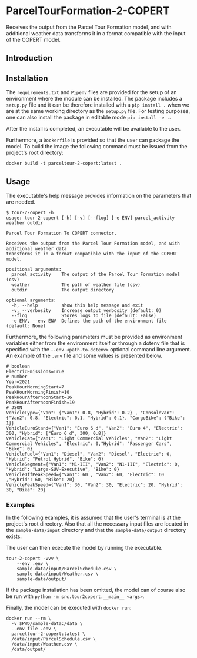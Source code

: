 # ParcelTourFormation-2-COPERT

Receives the output from the Parcel Tour Formation model, and with additional weather data transforms it in a format compatible with the input of the COPERT model.

## Introduction


## Installation

The `requirements.txt` and `Pipenv` files are provided for the setup of an environment where the module can be installed. The package includes a `setup.py` file and it can be therefore installed with a `pip install .` when we are at the same working directory as the `setup.py` file. For testing purposes, one can also install the package in editable mode `pip install -e .`.

After the install is completed, an executable will be available to the user.

Furthermore, a `Dockerfile` is provided so that the user can package the model. To build the image the following command must be issued from the project's root directory:

```
docker build -t parceltour-2-copert:latest .
```

## Usage

The executable's help message provides information on the parameters that are needed.

```
$ tour-2-copert -h
usage: tour-2-copert [-h] [-v] [--flog] [-e ENV] parcel_activity weather outdir

Parcel Tour Formation To COPERT connector.

Receives the output from the Parcel Tour Formation model, and with additional weather data
transforms it in a format compatible with the input of the COPERT model.

positional arguments:
  parcel_activity    The output of the Parcel Tour Formation model (csv)
  weather            The path of weather file (csv)
  outdir             The output directory

optional arguments:
  -h, --help         show this help message and exit
  -v, --verbosity    Increase output verbosity (default: 0)
  --flog             Stores logs to file (default: False)
  -e ENV, --env ENV  Defines the path of the environment file (default: None)
```

Furthermore, the following parameters must be provided as environment variables either from the environment itself or through a dotenv file that is specified with the `--env <path-to-dotenv>` optional command line argument. An example of the `.env` file and some values is presented below.

```
# boolean
ElectricEmissions=True
# number
Year=2021
PeakHourMorningStart=7
PeakHourMorningFinish=10
PeakHourAfternoonStart=16
PeakHourAfternoonFinish=19
# JSON
VehicleType={"Van": {"Van1": 0.8, "Hybrid": 0.2} , "ConsoldVan": {"Van2": 0.8, "Electric": 0.1, "Hybrid": 0.1}, "CargoBike": {"Bike": 1}}
VehicleEuroStand={"Van1": "Euro 6 d", "Van2": "Euro 4", "Electric": 300, "Hybrid": ["Euro 6 d", 300, 0.8]}
VehicleCat={"Van1": "Light Commercial Vehicles", "Van2": "Light Commercial Vehicles", "Electric": 0,"Hybrid": "Passenger Cars", "Bike": 0}
VehicleFuel={"Van1": "Diesel", "Van2": "Diesel", "Electric": 0, "Hybrid": "Petrol Hybrid", "Bike": 0}
VehicleSegment={"Van1": "N1-III", "Van2": "N1-III", "Electric": 0, "Hybrid": "Large-SUV-Executive", "Bike": 0}
VehicleOffPeakSpeed={"Van1": 60 , "Van2": 60, "Electric": 60 ,"Hybrid": 60, "Bike": 20}
VehiclePeakSpeed={"Van1": 30, "Van2": 30, "Electric": 20, "Hybrid": 30, "Bike": 20}
```

### Examples

In the following examples, it is assumed that the user's terminal is at the project's root directory. Also that all the necessary input files are located in the `sample-data/input` directory and that the `sample-data/output` directory exists.

The user can then execute the model by running the executable.

```
tour-2-copert -vvv \
    --env .env \
    sample-data/input/ParcelSchedule.csv \
    sample-data/input/Weather.csv \
    sample-data/output/
```

If the package installation has been omitted, the model can of course also be run with `python -m src.tour2copert.__main__ <args>`.

Finally, the model can be executed with `docker run`:

```
docker run --rm \
  -v $PWD/sample-data:/data \
  --env-file .env \
  parceltour-2-copert:latest \
  /data/input/ParcelSchedule.csv \
  /data/input/Weather.csv \
  /data/output/
```
